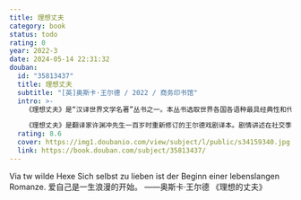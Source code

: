 ```yaml
---
title: 理想丈夫
category: book
status: todo
rating: 0
year: 2022-3
date: 2024-05-14 22:31:32
douban:
  id: "35813437"
  title: 理想丈夫
  subtitle: "[英]奥斯卡·王尔德 / 2022 / 商务印书馆"
  intro: >-
    《理想丈夫》是“汉译世界文学名著”丛书之一。本丛书选取世界各国各语种最具经典性和代表性的文学名著（如《傲慢与偏见》《双城记》《老人与海》等），同时选择翻译质量最好且获得社会各界和学术界共同认可的译者译本（如朱生豪、张谷若、吴钧燮、郑振铎、曹明伦等），兼顾学术的系统性、文学史的全面均衡和适应当代读者的可读性。本丛书为开放丛书，第一辑计划出版约60种，此后积累延续出版。

    《理想丈夫》是翻译家许渊冲先生一百岁时重新修订的王尔德戏剧译本。剧情讲述在社交季的一场宴会上，出现了一个神秘的女子。她知道某些人的秘密，试图以翻旧账为要挟，为自己在经济上谋求极大的利益，或者能用另一场婚姻进入伦敦上流社会。她会如愿吗？受她要挟的人会屈服吗？《理想丈夫》隐含的两个主题，真的很严肃，甚至带有某种悲剧色彩。第一个主题是关于政商利益勾兑的问题。这里面牵涉到一个千古难题，就是一个曾经犯过错的人，虽然后来做了很多好事，但能否以此将过去的罪孽一笔勾销？第二个主题是关于破碎的爱情能否再续前缘呢？
  rating: 8.6
  cover: https://img1.doubanio.com/view/subject/l/public/s34159340.jpg
  link: https://book.douban.com/subject/35813437/
---
```


Via tw wilde Hexe Sich selbst zu lieben ist der Beginn einer lebenslangen Romanze.
爱自己是一生浪漫的开始。
——奥斯卡·王尔德 《理想的丈夫》
